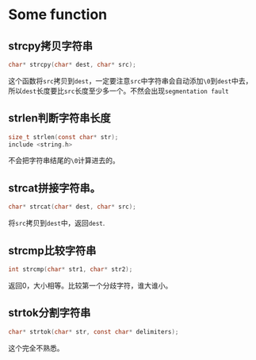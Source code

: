 # Some function

## strcpy拷贝字符串
```C
char* strcpy(char* dest, char* src);
```
这个函数将`src`拷贝到`dest`，一定要注意`src`中字符串会自动添加`\0`到`dest`中去，所以`dest`长度要比`src`长度至少多一个。不然会出现`segmentation fault`

## strlen判断字符串长度
```C
size_t strlen(const char* str);
include <string.h>
```

不会把字符串结尾的`\0`计算进去的。

## strcat拼接字符串。
```C
char* strcat(char* dest, char* src);
```
将`src`拷贝到`dest`中，返回`dest`.

## strcmp比较字符串
```C
int strcmp(char* str1, char* str2);
```
返回0，大小相等。比较第一个分歧字符，谁大谁小。

## strtok分割字符串
```C
char* strtok(char* str, const char* delimiters);
```
这个完全不熟悉。